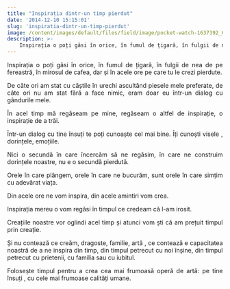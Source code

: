 ```yaml
---
title: "Inspirația dintr-un timp pierdut"
date: '2014-12-10 15:15:01'
slug: 'inspiratia-dintr-un-timp-pierdut'
image: /content/images/default/files/field/image/pocket-watch-1637392_640.jpg
description: >-
    Inspirația o poți găsi în orice, în fumul de țigară, în fulgii de nea de pe fereastră, în mirosul de cafea, dar și în acele ore pe care tu le crezi pierdute.De câte ori am stat cu căștile în urechi a
---
```

<div class="kg-card-markdown"><p style="text-align: justify;">Inspirația o poți găsi în orice, în fumul de țigară, în fulgii de nea de pe fereastră, în mirosul de cafea, dar și în acele ore pe care tu le crezi pierdute.</p>
<p style="text-align: justify;">De câte ori am stat cu căștile în urechi ascultând piesele mele preferate, de câte ori nu am stat fără a face nimic, eram doar eu într-un dialog cu gândurile mele.</p>
<p style="text-align: justify;">În acel timp mă regăseam pe mine, regăseam o altfel de inspirație, o inspirație de a trăi.</p>
<p style="text-align: justify;">Într-un dialog cu tine însuți te poți cunoaște cel mai bine. Îți cunoști visele , dorințele, emoțiile.</p>
<p style="text-align: justify;">Nici o secundă în care încercăm să ne regăsim, în care ne construim dorințele noastre, nu e o secundă pierdută.</p>
<p style="text-align: justify;">Orele în care plângem, orele în care ne bucurăm, sunt orele în care simțim cu adevărat viața.</p>
<p style="text-align: justify;">Din acele ore ne vom inspira, din acele amintiri vom crea.</p>
<p style="text-align: justify;">Inspirația mereu o vom regăsi în timpul ce credeam că l-am irosit.</p>
<p style="text-align: justify;">Creațiile noastre vor oglindi acel timp și atunci vom ști că am prețuit timpul prin creație.</p>
<p style="text-align: justify;">Și nu contează ce creăm, dragoste, familie,  artă , ce contează e capacitatea noastră de a ne inspira din timp, din timpul petrecut cu noi înșine, din timpul petrecut cu prietenii, cu familia sau cu iubitul.</p>
<p style="text-align: justify;">Folosește timpul pentru a crea cea mai frumoasă operă de artă: pe tine însuți , cu cele mai frumoase calități umane.</p>
</div>
    